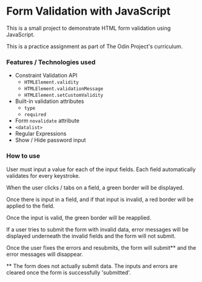 # Form Validation with JavaScript 

This is a small project to demonstrate HTML form validation using JavaScript.

This is a practice assignment as part of The Odin Project's curriculum.

### Features / Technologies used 
* Constraint Validation API
  * ` HTMLElement.validity `
  * ` HTMLElement.validationMessage `
  * ` HTMLElement.setCustomValidity `
* Built-in validation attributes
  * ` type `
  * ` required `
* Form ` novalidate ` attribute
* ` <datalist> `
* Regular Expressions
* Show / Hide password input

### How to use  

User must input a value for each of the input fields. Each field automatically validates for every keystroke.

When the user clicks / tabs on a field, a green border will be displayed. 

Once there is input in a field, and if that input is invalid, a red border will be applied to the field. 

Once the input is valid, the green border will be reapplied.

If a user tries to submit the form with invalid data, error messages will be displayed underneath the invalid fields and the form will not submit. 

Once the user fixes the errors and resubmits, the form will submit** and the error messages will disappear.

** The form does not actually submit data. The inputs and errors are cleared once the form is successfully 'submitted'. 

